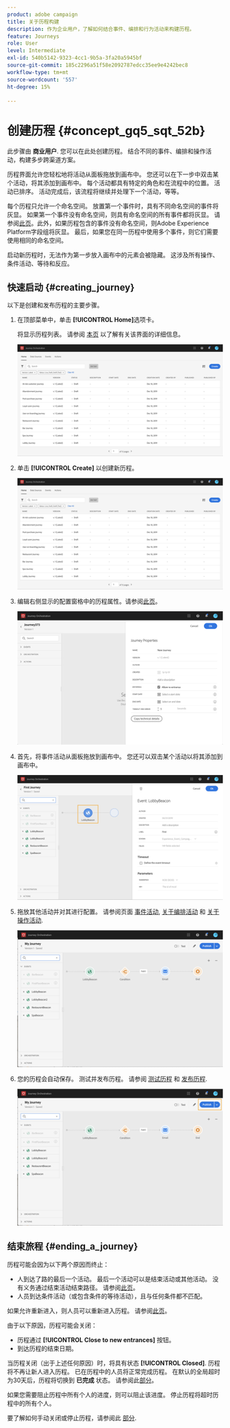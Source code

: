 ```yaml
---
product: adobe campaign
title: 关于历程构建
description: 作为企业用户，了解如何结合事件、编排和行为活动来构建历程。
feature: Journeys
role: User
level: Intermediate
exl-id: 540b5142-9323-4cc1-9b5a-3fa20a5945bf
source-git-commit: 185c2296a51f58e2092787edcc35ee9e4242bec8
workflow-type: tm+mt
source-wordcount: '557'
ht-degree: 15%

---
```


# 创建历程 {#concept_gq5_sqt_52b}

此步骤由 **商业用户**. 您可以在此处创建历程。 结合不同的事件、编排和操作活动，构建多步跨渠道方案。

历程界面允许您轻松地将活动从面板拖放到画布中。 您还可以在下一步中双击某个活动，将其添加到画布中。 每个活动都具有特定的角色和在流程中的位置。 活动已排序。 活动完成后，该流程将继续并处理下一个活动，等等。

每个历程只允许一个命名空间。 放置第一个事件时，具有不同命名空间的事件将灰显。 如果第一个事件没有命名空间，则具有命名空间的所有事件都将灰显。 请参阅[此页](../event/selecting-the-namespace.md)。此外，如果历程包含的事件没有命名空间，则Adobe Experience Platform字段组将灰显。 最后，如果您在同一历程中使用多个事件，则它们需要使用相同的命名空间。

启动新历程时，无法作为第一步放入画布中的元素会被隐藏。 这涉及所有操作、条件活动、等待和反应。

## 快速启动 {#creating_journey}

以下是创建和发布历程的主要步骤。

1. 在顶部菜单中，单击 **[!UICONTROL Home]**&#x200B;选项卡。

   将显示历程列表。 请参阅 [本页](../building-journeys/using-the-journey-designer.md) 以了解有关该界面的详细信息。

   ![](../assets/journey30.png)

1. 单击 **[!UICONTROL Create]** 以创建新历程。

   ![](../assets/journey31.png)

1. 编辑右侧显示的配置窗格中的历程属性。请参阅[此页](../building-journeys/changing-properties.md)。

   ![](../assets/journey32.png)

1. 首先，将事件活动从面板拖放到画布中。 您还可以双击某个活动以将其添加到画布中。

   ![](../assets/journey33.png)

1. 拖放其他活动并对其进行配置。 请参阅页面 [事件活动](../building-journeys/event-activities.md), [关于编排活动](../building-journeys/about-orchestration-activities.md) 和 [关于操作活动](../building-journeys/about-action-activities.md).

   ![](../assets/journey34.png)

1. 您的历程会自动保存。 测试并发布历程。 请参阅 [测试历程](../building-journeys/testing-the-journey.md) 和 [发布历程](../building-journeys/publishing-the-journey.md).

   ![](../assets/journey36.png)

## 结束旅程 {#ending_a_journey}

历程可能会因为以下两个原因而终止：

* 人到达了路的最后一个活动。 最后一个活动可以是结束活动或其他活动。 没有义务通过结束活动结束路径。 请参阅[此页](../building-journeys/end-activity.md)。
* 人员到达条件活动（或包含条件的等待活动），且与任何条件都不匹配。

如果允许重新进入，则人员可以重新进入历程。 请参阅[此页](../building-journeys/changing-properties.md)。

由于以下原因，历程可能会关闭：

* 历程通过 **[!UICONTROL Close to new entrances]** 按钮。
* 到达历程的结束日期。

当历程关闭（出于上述任何原因）时，将具有状态 **[!UICONTROL Closed]**. 历程将不再让新人进入历程。 已在历程中的人员将正常完成历程。 在默认的全局超时为30天后，历程将切换到 **已完成** 状态。 请参阅此[部分](../building-journeys/changing-properties.md#entrance)。

如果您需要阻止历程中所有个人的进度，则可以阻止该进度。 停止历程将超时历程中的所有个人。

要了解如何手动关闭或停止历程，请参阅此 [部分](../building-journeys/terminating-a-journey.md).
